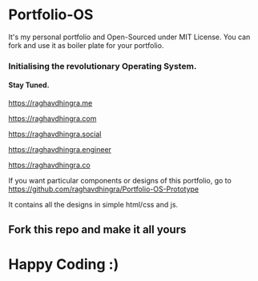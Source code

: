 # Portfolio-OS
It's my personal portfolio and Open-Sourced under MIT License. You can fork and use it as boiler plate for your portfolio.

### Initialising the revolutionary Operating System.
#### Stay Tuned.

https://raghavdhingra.me

https://raghavdhingra.com

https://raghavdhingra.social

https://raghavdhingra.engineer

https://raghavdhingra.co

If you want particular components or designs of this portfolio, go to https://github.com/raghavdhingra/Portfolio-OS-Prototype

It contains all the designs in simple html/css and js.

## Fork this repo and make it all yours

# Happy Coding :)

